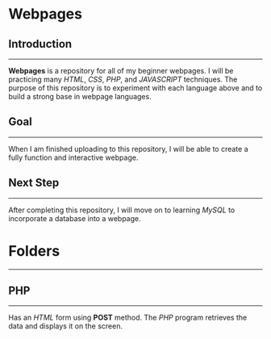 # Webpages

## Introduction
------------
**Webpages** is a repository for all of my beginner webpages. I will be practicing
many *HTML*, *CSS*, *PHP*, and *JAVASCRIPT* techniques. The purpose of this repository
is to experiment with each language above and to build a strong base
in webpage languages.

## Goal
------------
When I am finished uploading to this repository, I will be able to create a fully
function and interactive webpage.

## Next Step
------------
After completing this repository, I will move on to learning *MySQL* to incorporate
a database into a webpage.

# Folders
------------
## PHP
------------
Has an *HTML* form using **POST** method. The *PHP* program retrieves the data
and displays it on the screen.
